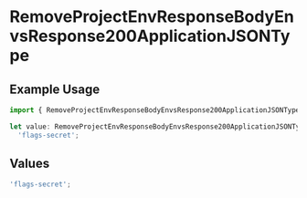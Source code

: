 # RemoveProjectEnvResponseBodyEnvsResponse200ApplicationJSONType

## Example Usage

```typescript
import { RemoveProjectEnvResponseBodyEnvsResponse200ApplicationJSONType } from '@vercel/client/models/operations';

let value: RemoveProjectEnvResponseBodyEnvsResponse200ApplicationJSONType =
  'flags-secret';
```

## Values

```typescript
'flags-secret';
```
